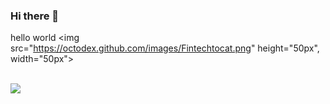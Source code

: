 ### Hi there 👋
hello world
<img src="https://octodex.github.com/images/Fintechtocat.png" height="50px", width="50px">


<br>

<img src= "https://github-readme-streak-stats.herokuapp.com?user=MoisesMonter&theme=midnight-purple&hide_border=true&date_format=%5BY.%5Dn.j&fire=3973DD&ring=6402DD&dates=3973DD">
